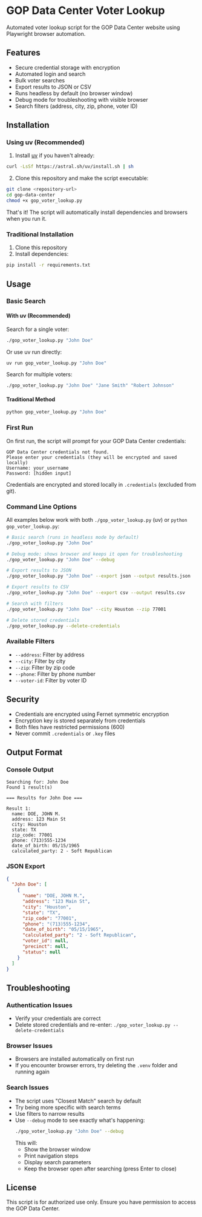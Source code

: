 # GOP Data Center Voter Lookup

Automated voter lookup script for the GOP Data Center website using Playwright browser automation.

## Features

- Secure credential storage with encryption
- Automated login and search
- Bulk voter searches
- Export results to JSON or CSV
- Runs headless by default (no browser window)
- Debug mode for troubleshooting with visible browser
- Search filters (address, city, zip, phone, voter ID)

## Installation

### Using uv (Recommended)

1. Install [uv](https://github.com/astral-sh/uv) if you haven't already:
```bash
curl -LsSf https://astral.sh/uv/install.sh | sh
```

2. Clone this repository and make the script executable:
```bash
git clone <repository-url>
cd gop-data-center
chmod +x gop_voter_lookup.py
```

That's it! The script will automatically install dependencies and browsers when you run it.

### Traditional Installation

1. Clone this repository
2. Install dependencies:
```bash
pip install -r requirements.txt
```


## Usage

### Basic Search

#### With uv (Recommended)
Search for a single voter:
```bash
./gop_voter_lookup.py "John Doe"
```

Or use uv run directly:
```bash
uv run gop_voter_lookup.py "John Doe"
```

Search for multiple voters:
```bash
./gop_voter_lookup.py "John Doe" "Jane Smith" "Robert Johnson"
```

#### Traditional Method
```bash
python gop_voter_lookup.py "John Doe"
```

### First Run
On first run, the script will prompt for your GOP Data Center credentials:
```
GOP Data Center credentials not found.
Please enter your credentials (they will be encrypted and saved locally)
Username: your_username
Password: [hidden input]
```

Credentials are encrypted and stored locally in `.credentials` (excluded from git).

### Command Line Options

All examples below work with both `./gop_voter_lookup.py` (uv) or `python gop_voter_lookup.py`:

```bash
# Basic search (runs in headless mode by default)
./gop_voter_lookup.py "John Doe"

# Debug mode: shows browser and keeps it open for troubleshooting
./gop_voter_lookup.py "John Doe" --debug

# Export results to JSON
./gop_voter_lookup.py "John Doe" --export json --output results.json

# Export results to CSV
./gop_voter_lookup.py "John Doe" --export csv --output results.csv

# Search with filters
./gop_voter_lookup.py "John Doe" --city Houston --zip 77001

# Delete stored credentials
./gop_voter_lookup.py --delete-credentials
```

### Available Filters
- `--address`: Filter by address
- `--city`: Filter by city
- `--zip`: Filter by zip code
- `--phone`: Filter by phone number
- `--voter-id`: Filter by voter ID

## Security

- Credentials are encrypted using Fernet symmetric encryption
- Encryption key is stored separately from credentials
- Both files have restricted permissions (600)
- Never commit `.credentials` or `.key` files

## Output Format

### Console Output
```
Searching for: John Doe
Found 1 result(s)

=== Results for John Doe ===

Result 1:
  name: DOE, JOHN M.
  address: 123 Main St
  city: Houston
  state: TX
  zip_code: 77001
  phone: (713)555-1234
  date_of_birth: 05/15/1965
  calculated_party: 2 - Soft Republican
```

### JSON Export
```json
{
  "John Doe": [
    {
      "name": "DOE, JOHN M.",
      "address": "123 Main St",
      "city": "Houston",
      "state": "TX",
      "zip_code": "77001",
      "phone": "(713)555-1234",
      "date_of_birth": "05/15/1965",
      "calculated_party": "2 - Soft Republican",
      "voter_id": null,
      "precinct": null,
      "status": null
    }
  ]
}
```

## Troubleshooting

### Authentication Issues
- Verify your credentials are correct
- Delete stored credentials and re-enter: `./gop_voter_lookup.py --delete-credentials`

### Browser Issues
- Browsers are installed automatically on first run
- If you encounter browser errors, try deleting the `.venv` folder and running again

### Search Issues
- The script uses "Closest Match" search by default
- Try being more specific with search terms
- Use filters to narrow results
- Use `--debug` mode to see exactly what's happening:
  ```bash
  ./gop_voter_lookup.py "John Doe" --debug
  ```
  This will:
  - Show the browser window
  - Print navigation steps
  - Display search parameters
  - Keep the browser open after searching (press Enter to close)

## License

This script is for authorized use only. Ensure you have permission to access the GOP Data Center.